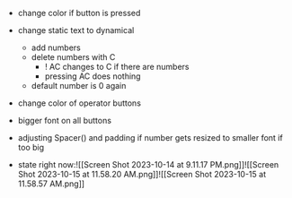 
- change color if button is pressed
- change static text to dynamical
	- add numbers
	- delete numbers with C
		- ! AC changes to C if there are numbers
		- pressing AC does nothing
	- default number is 0 again
- change color of operator buttons
- bigger font on all buttons
- adjusting Spacer() and padding if number gets resized to smaller font if too big


- state right now:![[Screen Shot 2023-10-14 at 9.11.17 PM.png]]![[Screen Shot 2023-10-15 at 11.58.20 AM.png]]![[Screen Shot 2023-10-15 at 11.58.57 AM.png]]